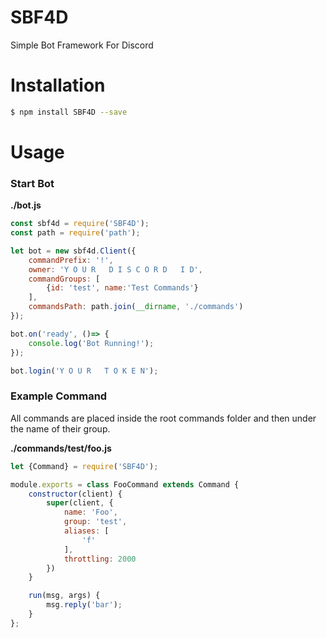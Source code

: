 # SBF4D
Simple Bot Framework For Discord

# Installation
```bash
$ npm install SBF4D --save
```

# Usage

### Start Bot

**./bot.js**
```javascript
const sbf4d = require('SBF4D');
const path = require('path');

let bot = new sbf4d.Client({
    commandPrefix: '!',
    owner: 'Y O U R   D I S C O R D   I D',
    commandGroups: [
        {id: 'test', name:'Test Commands'}
    ],
    commandsPath: path.join(__dirname, './commands')
});

bot.on('ready', ()=> {
    console.log('Bot Running!');
});

bot.login('Y O U R   T O K E N');
```

### Example Command

All commands are placed inside the root commands folder and then under the name of their group.

**./commands/test/foo.js**
```javascript
let {Command} = require('SBF4D');

module.exports = class FooCommand extends Command {
    constructor(client) {
        super(client, {
            name: 'Foo',
            group: 'test',
            aliases: [
                'f'
            ],
            throttling: 2000
        })
    }

    run(msg, args) {
        msg.reply('bar');
    }
};
```
